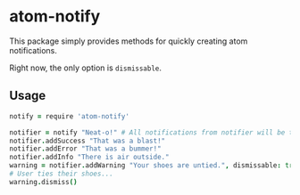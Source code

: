 # atom-notify

This package simply provides methods for quickly creating atom notifications.

Right now, the only option is `dismissable`.

## Usage

``` coffeescript
notify = require 'atom-notify'

notifier = notify "Neat-o!" # All notifications from notifier will be title with 'Neat-o'
notifier.addSuccess "That was a blast!"
notifier.addError "That was a bummer!"
notifier.addInfo "There is air outside."
warning = notifier.addWarning "Your shoes are untied.", dismissable: true
# User ties their shoes...
warning.dismiss()
```
